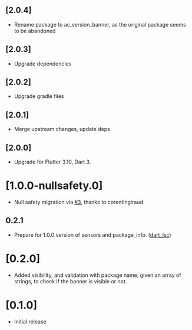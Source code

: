 ## [2.0.4]

* Rename package to ac_version_banner, as the original package seems to be abandoned

## [2.0.3]

* Upgrade dependencies

## [2.0.2]

* Upgrade gradle files

## [2.0.1]

* Merge upstream changes, update deps

## [2.0.0]

* Upgrade for Flutter 3.10, Dart 3. 

# [1.0.0-nullsafety.0]
* Null safety migration via [#3](https://github.com/Vanethos/flutter_version_banner/pull/3), thanks to corentingiraud 
## 0.2.1

* Prepare for 1.0.0 version of sensors and package_info. ([dart_lsc](http://github.com/amirh/dart_lsc))

# [0.2.0]

* Added visibility, and validation with package name, given an array of strings, to check if the banner is visible or not.

# [0.1.0]

* Initial release

